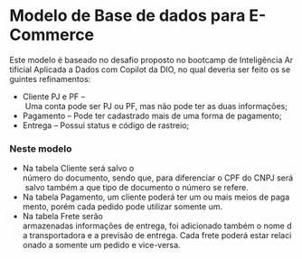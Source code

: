 # Modelo de Base de dados para E-Commerce

Este modelo é baseado no desafio proposto no bootcamp de Inteligência Artificial Aplicada a Dados com Copilot da DIO, no qual deveria ser feito os seguintes refinamentos:
- Cliente PJ e PF – Uma conta pode ser PJ ou PF, mas não pode ter as duas informações;
- Pagamento – Pode ter cadastrado mais de uma forma de pagamento;
- Entrega – Possui status e código de rastreio;

### Neste modelo
- Na tabela Cliente será salvo o número do documento, sendo que, para diferenciar o CPF do CNPJ será salvo também a que tipo de documento o número se refere.
- Na tabela Pagamento, um cliente poderá ter um ou mais meios de pagamento, porém cada pedido pode utilizar somente um.
- Na tabela Frete serão armazenadas informações de entrega, foi adicionado também o nome da transportadora e a previsão de entrega. Cada frete poderá estar relacionado a somente um pedido e vice-versa.
